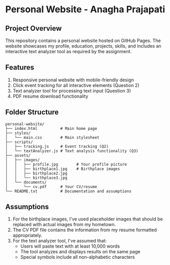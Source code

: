 
# Personal Website - Anagha Prajapati

## Project Overview
This repository contains a personal website hosted on GitHub Pages. The website showcases my profile, education, projects, skills, and includes an interactive text analyzer tool as required by the assignment.

## Features
1. Responsive personal website with mobile-friendly design  
2. Click event tracking for all interactive elements (Question 2)  
3. Text analyzer tool for processing text input (Question 3)  
4. PDF resume download functionality  

## Folder Structure
```
personal-website/
├── index.html          # Main home page
├── styles/
│   └── main.css        # Main stylesheet
├── scripts/
│   ├── tracking.js     # Event tracking (Q2)
│   └── textAnalyzer.js # Text analysis functionality (Q3)
├── assets/
│   ├── images/
│   │   ├── profile.jpg        # Your profile picture
│   │   ├── birthplace1.jpg    # Birthplace images
│   │   ├── birthplace2.jpg
│   │   └── birthplace3.jpg
│   └── documents/
│       └── cv.pdf      # Your CV/resume
└── README.txt          # Documentation and assumptions
```

## Assumptions
1. For the birthplace images, I've used placeholder images that should be replaced with actual images from my hometown.  
2. The CV PDF file contains the information from my resume formatted appropriately.  
3. For the text analyzer tool, I've assumed that:  
   - Users will paste text with at least 10,000 words  
   - The tool analyzes and displays results on the same page  
   - Special symbols include all non-alphabetic characters  
